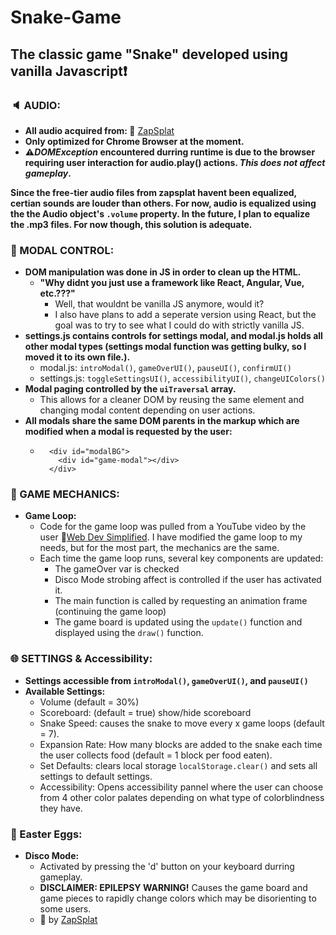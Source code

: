 # Snake-Game

## The classic game "Snake" developed using vanilla Javascript:exclamation:


### **:speaker: AUDIO:**
  - **All audio acquired from: :link:** [ZapSplat](https://www.zapsplat.com/)
  - **Only optimized for Chrome Browser at the moment.**
  - **:warning:_DOMException_ encountered durring runtime is due to the browser requiring user interaction for audio.play() actions. _This does not affect gameplay_.**

  **Since the free-tier audio files from zapsplat havent been equalized, certian sounds are louder than others. 
For now, audio is equalized using the the Audio object's `.volume` property. In the future, I plan to equalize the .mp3 files. For now though, this solution is adequate.**


### **:black_square_button: MODAL CONTROL:**

  - **DOM manipulation was done in JS in order to clean up the HTML.**
      - **"Why didnt you just use a framework like React, Angular, Vue, etc.???"**
          - Well, that wouldnt be vanilla JS anymore, would it?
          - I also have plans to add a seperate version using React, but the goal was to try to see what I could do with strictly vanilla JS.
  - **settings.js contains controls for settings modal, and modal.js holds all other modal types (settings modal function was getting bulky, so I moved it to its own file.).**
     - modal.js: `introModal()`, `gameOverUI()`, `pauseUI()`, `confirmUI()`
     - settings.js: `toggleSettingsUI()`, `accessibilityUI()`, `changeUIColors()`
  - **Modal paging controlled by the `uiTraversal` array.**
      - This allows for a cleaner DOM by reusing the same element and changing modal content depending on user actions.
  - **All modals share the same DOM parents in the markup which are modified when a modal is requested by the user:**
      - ```
          <div id="modalBG"> 
            <div id="game-modal"></div> 
          </div>
        ```
      
      
### **:space_invader: GAME MECHANICS:**

  - **Game Loop:**
      - Code for the game loop was pulled from a YouTube video by the user :link:[Web Dev Simplified](https://www.youtube.com/channel/UCFbNIlppjAuEX4znoulh0Cw). I have modified the game loop to my needs, but for the most part, the mechanics are the same.
      - Each time the game loop runs, several key components are updated:
          - The gameOver var is checked 
          - Disco Mode strobing affect is controlled if the user has activated it.
          - The main function is called by requesting an animation frame (continuing the game loop)
          - The game board is updated using the `update()` function and displayed using the `draw()` function.



### **:globe_with_meridians: SETTINGS & Accessibility:**
  - **Settings accessible from `introModal()`, `gameOverUI()`, and `pauseUI()`**
  - **Available Settings:**
      - Volume (default = 30%)
      - Scoreboard: (default = true) show/hide scoreboard
      - Snake Speed: causes the snake to move every x game loops (default = 7).
      - Expansion Rate: How many blocks are added to the snake each time the user collects food (default = 1 block per food eaten).
      - Set Defaults: clears local storage `localStorage.clear()` and sets all settings to default settings.
      - Accessibility: Opens accessibility pannel where the user can choose from 4 other color palates depending on what type of colorblindness they have.


### **:gem: Easter Eggs:**

  - **Disco Mode:**
      - Activated by pressing the 'd' button on your keyboard durring gameplay. 
      - **DISCLAIMER: EPILEPSY WARNING!** Causes the game board and game pieces to rapidly change colors which may be disorienting to some users.
      - :musical_note: by [ZapSplat](https://www.zapsplat.com/)












